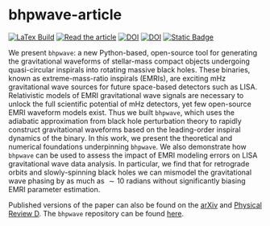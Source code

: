 # bhpwave-article 
[![LaTex Build](https://github.com/znasipak/bhpwave-article/actions/workflows/compile-release.yml/badge.svg)](https://github.com/znasipak/bhpwave-article/actions/workflows/compile-release.yml/badge.svg) 
[![Read the article](https://img.shields.io/badge/PDF-latest-blue.svg?style=flat)](https://github.com/znasipak/bhpwave-article/raw/gh-action-result/pdflatex/ms.pdf)
[![DOI](https://img.shields.io/badge/arXiv-2310.19706-B31B1B)](https://doi.org/10.48550/arXiv.2310.19706)
[![DOI](https://img.shields.io/badge/PhysRevD-109.044020-purple)](https://doi.org/10.1103/PhysRevD.109.044020)
[![Static Badge](https://img.shields.io/badge/znasipak-bhpwave-blue?logo=Github)](https://github.com/znasipak/bhpwave)

We present `bhpwave`: a new Python-based, open-source tool for generating the gravitational waveforms of stellar-mass compact objects undergoing quasi-circular inspirals into rotating massive black holes. These binaries, known as extreme-mass-ratio inspirals (EMRIs), are exciting mHz gravitational wave sources for future space-based detectors such as LISA. Relativistic models of EMRI gravitational wave signals are necessary to unlock the full scientific potential of mHz detectors, yet few open-source EMRI waveform models exist. Thus we built `bhpwave`, which uses the adiabatic approximation from black hole perturbation theory to rapidly construct gravitational waveforms based on the leading-order inspiral dynamics of the binary. In this work, we present the theoretical and numerical foundations underpinning `bhpwave`. We also demonstrate how `bhpwave` can be used to assess the impact of EMRI modeling errors on LISA gravitational wave data analysis. In particular, we find that for retrograde orbits and slowly-spinning black holes we can mismodel the gravitational wave phasing by as much as $\sim 10$ radians without significantly biasing EMRI parameter estimation.

Published versions of the paper can also be found on the [arXiv](https://doi.org/10.48550/arXiv.2310.19706) and [Physical Review D](https://doi.org/10.1103/PhysRevD.109.044020). The `bhpwave` repository can be found [here](https://github.com/znasipak/bhpwave).
